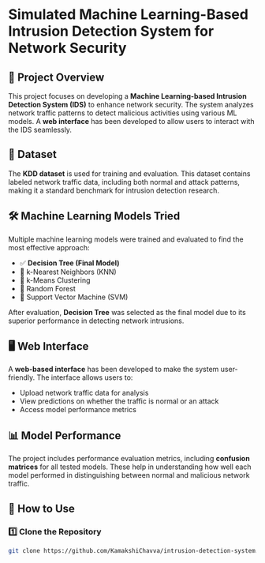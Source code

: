 # Simulated Machine Learning-Based Intrusion Detection System for Network Security

## 📌 Project Overview  
This project focuses on developing a **Machine Learning-based Intrusion Detection System (IDS)** to enhance network security. The system analyzes network traffic patterns to detect malicious activities using various ML models. A **web interface** has been developed to allow users to interact with the IDS seamlessly.  

## 📂 Dataset  
The **KDD dataset** is used for training and evaluation. This dataset contains labeled network traffic data, including both normal and attack patterns, making it a standard benchmark for intrusion detection research.  

## 🛠️ Machine Learning Models Tried  
Multiple machine learning models were trained and evaluated to find the most effective approach:  

- ✅ **Decision Tree (Final Model)**  
- 🔹 k-Nearest Neighbors (KNN)  
- 🔹 k-Means Clustering  
- 🔹 Random Forest  
- 🔹 Support Vector Machine (SVM)  

After evaluation, **Decision Tree** was selected as the final model due to its superior performance in detecting network intrusions.  

## 🖥️ Web Interface  
A **web-based interface** has been developed to make the system user-friendly. The interface allows users to:  
- Upload network traffic data for analysis  
- View predictions on whether the traffic is normal or an attack  
- Access model performance metrics  

## 📊 Model Performance  
The project includes performance evaluation metrics, including **confusion matrices** for all tested models. These help in understanding how well each model performed in distinguishing between normal and malicious network traffic.  

## 🚀 How to Use  

### 1️⃣ Clone the Repository  
```bash
git clone https://github.com/KamakshiChavva/intrusion-detection-system.git
